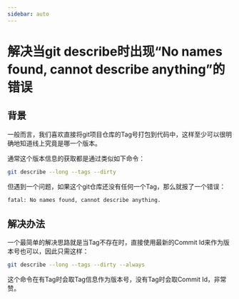 ```yaml
---
sidebar: auto
---
```

# 解决当git describe时出现“No names found, cannot describe anything”的错误
## 背景

一般而言，我们喜欢直接将git项目仓库的Tag号打包到代码中，这样至少可以很明确地知道线上究竟是哪一个版本。

通常这个版本信息的获取都是通过类似如下命令：

````bash
git describe --long --tags --dirty
````

但遇到一个问题，如果这个git仓库还没有任何一个Tag，那么就报了一个错误：

````bash
fatal: No names found, cannot describe anything.
````

## 解决办法
一个最简单的解决思路就是当Tag不存在时，直接使用最新的Commit Id来作为版本号也可以，因此只需这样：

````bash
git describe --long --tags --dirty --always
````

这个命令在有Tag时会取Tag信息作为版本号，没有Tag时会取Commit Id，非常赞。

